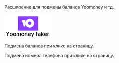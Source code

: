 <p>Расширение для подмены баланса Yoomoney и тд.</p>
<img src='yoomoney-logo.png' width='30%' height='50%'></img>
<p>Подмена баланса при клике на страницу.</p>
<p>Подмена номера телефона при клике на страницу.</p>

